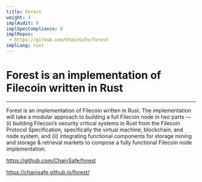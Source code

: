 ```yaml
---
title: Forest 
weight: 3
implAudit: 0
implSpecCompliance: 0
implRepos:
 - https://github.com/ChainSafe/forest
implLang: rust  
---
```


# Forest is an implementation of Filecoin written in Rust
---

Forest is an implementation of Filecoin written in Rust. The implementation will take a modular approach to building a full Filecoin node in two parts — (i) building Filecoin’s security critical systems in Rust from the Filecoin Protocol Specification, specifically the virtual machine, blockchain, and node system, and (ii) integrating functional components for storage mining and storage & retrieval markets to compose a fully functional Filecoin node implementation.

https://github.com/ChainSafe/forest

https://chainsafe.github.io/forest/